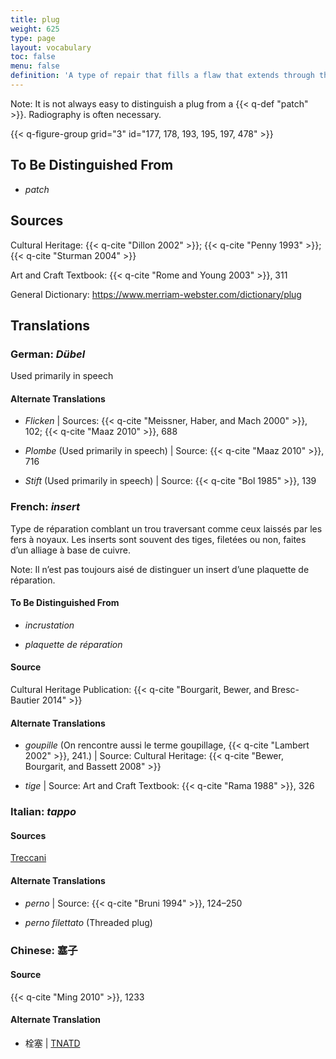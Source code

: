 ```yaml
---
title: plug
weight: 625
type: page
layout: vocabulary
toc: false
menu: false
definition: 'A type of repair that fills a flaw that extends through the full thickness of the metal wall, for example those that occur with the removal of core pins and armature rods. Circular plugs are often threaded in order to mechanically lock them in place. See [I.4](#I.4).'
---
```


<div class="backmatter">
Note: It is not always easy to distinguish a plug from a {{< q-def "patch" >}}. Radiography is often necessary.
</div>

{{< q-figure-group grid="3" id="177, 178, 193, 195, 197, 478" >}}

## To Be Distinguished From

- *patch*

## Sources

Cultural Heritage: {{< q-cite "Dillon 2002" >}}; {{< q-cite "Penny 1993" >}}; {{< q-cite "Sturman 2004" >}}

Art and Craft Textbook: {{< q-cite "Rome and Young 2003" >}}, 311

General Dictionary: <https://www.merriam-webster.com/dictionary/plug>

## Translations

<div class="accordion">

### **German**: *Dübel*

Used primarily in speech

#### Alternate Translations

- *Flicken* | Sources: {{< q-cite "Meissner, Haber, and Mach 2000" >}}, 102; {{< q-cite "Maaz 2010" >}}, 688

- *Plombe* (Used primarily in speech) | Source: {{< q-cite "Maaz 2010" >}}, 716

- *Stift* (Used primarily in speech) | Source: {{< q-cite "Bol 1985" >}}, 139

### **French**: *insert*

Type de réparation comblant un trou traversant comme ceux laissés par les fers à noyaux. Les inserts sont souvent des tiges, filetées ou non, faites d’un alliage à base de cuivre.

<div class="backmatter">
Note: Il n’est pas toujours aisé de distinguer un insert d’une plaquette de réparation.
</div>

#### To Be Distinguished From

- *incrustation*

- *plaquette de réparation*

#### Source

Cultural Heritage Publication: {{< q-cite "Bourgarit, Bewer, and Bresc-Bautier 2014" >}}

#### Alternate Translations

- *goupille* (On rencontre aussi le terme goupillage, {{< q-cite "Lambert 2002" >}}, 241.) | Source: Cultural Heritage: {{< q-cite "Bewer, Bourgarit, and Bassett 2008" >}}

- *tige* | Source: Art and Craft Textbook: {{< q-cite "Rama 1988" >}}, 326

### **Italian**: *tappo*

#### Sources

[Treccani](https://www.treccani.it/vocabolario/tappo/)

#### Alternate Translations

- *perno* | Source: {{< q-cite "Bruni 1994" >}}, 124–250

- *perno filettato* (Threaded plug)

### **Chinese**: 塞子

#### Source

{{< q-cite "Ming 2010" >}}, 1233

#### Alternate Translation

- 栓塞 | [TNATD](https://terms.naer.edu.tw/detail/625440/?index=3)

</div>
